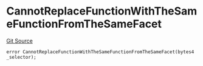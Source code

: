 # CannotReplaceFunctionWithTheSameFunctionFromTheSameFacet
[Git Source](https://github.com/thrackle-io/Tron/blob/afc52571532b132ea1dea91ad1d1f1af07381e8a/src/economic/ruleProcessor/tagged/TaggedRuleProcessorDiamondLib.sol)


```solidity
error CannotReplaceFunctionWithTheSameFunctionFromTheSameFacet(bytes4 _selector);
```

